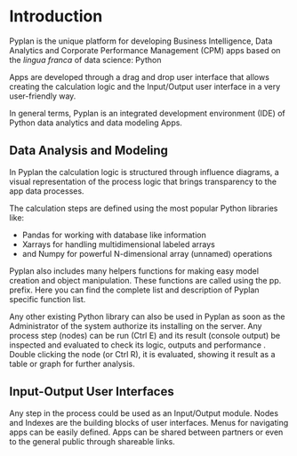 
# Introduction
Pyplan is the unique platform for developing Business Intelligence, Data Analytics and Corporate Performance Management (CPM) apps based on the *lingua franca* of data science: Python

Apps are developed through a drag and drop user interface that allows creating the calculation logic and the Input/Output user interface in a very user-friendly way.

In general terms, Pyplan is an integrated development environment (IDE) of Python data analytics and data modeling Apps.

## Data Analysis and Modeling
In Pyplan the calculation logic is structured through influence diagrams, a visual representation of the process logic that brings transparency to the app data processes.

The calculation steps are defined using the most popular Python libraries like:

 - Pandas for working with database like information 
 - Xarrays for handling multidimensional labeled arrays 
 - and Numpy for powerful N-dimensional array (unnamed) operations

Pyplan also includes many helpers functions for making easy model creation and object manipulation. These functions are called using the pp. prefix.
Here you can find the complete list and description of Pyplan specific function list. 

Any other existing Python library can also be used in Pyplan as soon as the Administrator of the system authorize its installing on the server.
Any process step (nodes) can be run (Ctrl E) and its result (console output) be inspected and evaluated to check its logic, outputs and performance .
Double clicking the node (or Ctrl R), it is evaluated, showing it result as a table or graph for further analysis.

## Input-Output User Interfaces
Any step in the process could be used as an Input/Output module. Nodes and Indexes are the building blocks of user interfaces.
Menus for navigating apps can be easily defined. Apps can be shared between partners or even to the general public through shareable links.

<!--stackedit_data:
eyJoaXN0b3J5IjpbLTE4MDYwNjkwMDgsLTM5NjE5MDcwNCw2Mz
gyMDkyODIsLTcxODY5MjA0LDc2OTY0MDI5MCwxMTg0MDMyNTc2
LDIwODM2MzcxNTcsNTg3MzgxOTA1LC0xOTc1MTc2MzAzLC02Mj
kyMzc4MDYsLTk0ODE1NzkxNCw5Mjg3MDgwNjAsLTM1MTE3NDY5
MiwxNjYyNjAyMTkwLDg4Mzc4MzM0NCwxNzc1MDk0NTI0LDgxMz
g0Mzg2NCwtMTY4NDEzMjA4OSwtMTU2NTk4MjEyMCwtMTM3NTM1
NTQ2XX0=
-->